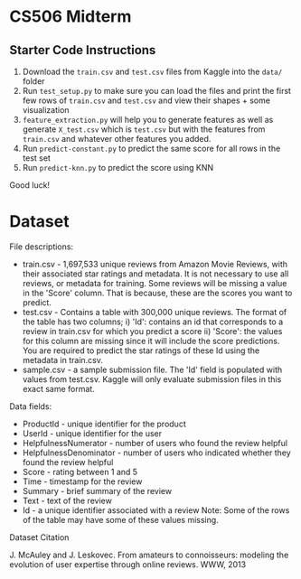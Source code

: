 # CS506 Midterm

## Starter Code Instructions

1. Download the `train.csv` and `test.csv` files from Kaggle into the `data/` folder
2. Run `test_setup.py` to make sure you can load the files and print the first few rows of `train.csv` and `test.csv` and view their shapes + some visualization
2. `feature_extraction.py` will help you to generate features as well as generate `X_test.csv` which is `test.csv` but with the features from `train.csv` and whatever other features you added.
3. Run `predict-constant.py` to predict the same score for all rows in the test set
5. Run `predict-knn.py` to predict the score using KNN

Good luck!


# Dataset
File descriptions:
* train.csv - 1,697,533 unique reviews from Amazon Movie Reviews, with their associated star ratings and metadata. It is not necessary to use all reviews, or metadata for training. Some reviews will be missing a value in the 'Score' column. That is because, these are the scores you want to predict.
* test.csv - Contains a table with 300,000 unique reviews. The format of the table has two columns; i) 'Id': contains an id that corresponds to a review in train.csv for which you predict a score ii) 'Score': the values for this column are missing since it will include the score predictions. You are required to predict the star ratings of these Id using the metadata in train.csv.
* sample.csv - a sample submission file. The 'Id' field is populated with values from test.csv. Kaggle will only evaluate submission files in this exact same format.

Data fields:
* ProductId - unique identifier for the product
* UserId - unique identifier for the user
* HelpfulnessNumerator - number of users who found the review helpful
* HelpfulnessDenominator - number of users who indicated whether they found the review helpful
* Score - rating between 1 and 5
* Time - timestamp for the review
* Summary - brief summary of the review
* Text - text of the review
* Id - a unique identifier associated with a review
Note: Some of the rows of the table may have some of these values missing.

Dataset Citation

J. McAuley and J. Leskovec. From amateurs to connoisseurs: modeling the evolution of user expertise through online reviews. WWW, 2013